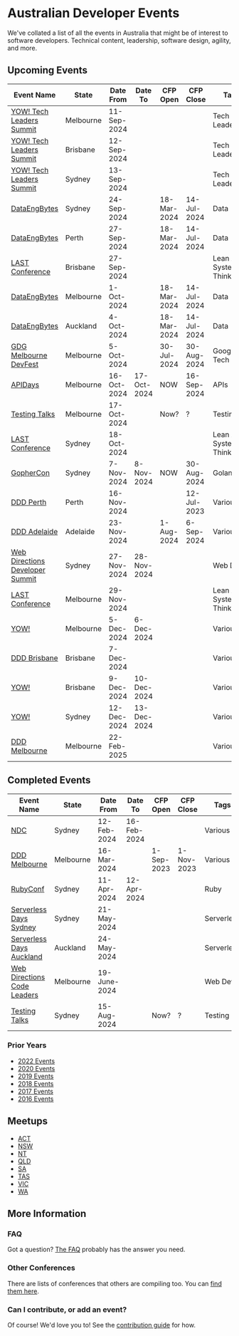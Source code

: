 
# Australian Developer Events

We've collated a list of all the events in Australia that might be of interest to software developers. Technical content, leadership, software design, agility, and more.

## Upcoming Events

| Event Name | State | Date From | Date To | CFP Open | CFP Close | Tags |
| ---------- | ----- | --------- | ------- | -------- | --------- | ---- |
| [YOW! Tech Leaders Summit](https://yowcon.com/melbourne-2024) | Melbourne | 11-Sep-2024 | | | | Tech Leadership |
| [YOW! Tech Leaders Summit](https://yowcon.com/brisbane-2024) | Brisbane | 12-Sep-2024 | | | | Tech Leadership |
| [YOW! Tech Leaders Summit](https://yowcon.com/sydney-2024) | Sydney | 13-Sep-2024 | | | | Tech Leadership |
| [DataEngBytes](https://dataengconf.com.au/) | Sydney | 24-Sep-2024 | | 18-Mar-2024 | 14-Jul-2024 | Data |
| [DataEngBytes](https://dataengconf.com.au/) | Perth | 27-Sep-2024 | | 18-Mar-2024 | 14-Jul-2024 | Data |
| [LAST Conference](https://www.lastconference.com/brisbane/) | Brisbane | 27-Sep-2024 | | | | Lean Agile Systems Thinking |
| [DataEngBytes](https://dataengconf.com.au/) | Melbourne | 1-Oct-2024 | | 18-Mar-2024 | 14-Jul-2024 | Data |
| [DataEngBytes](https://dataengconf.com.au/) | Auckland | 4-Oct-2024 | | 18-Mar-2024 | 14-Jul-2024 | Data |
| [GDG Melbourne DevFest](https://gdgmelbourne.com/) | Melbourne | 5-Oct-2024 | | 30-Jul-2024 | 30-Aug-2024 | Google Tech |
| [APIDays](https://www.apidays.global/australia/) | Melbourne | 16-Oct-2024 | 17-Oct-2024 | NOW | 16-Sep-2024 | APIs |
| [Testing Talks](https://www.testingtalks.com.au/upcoming-events/testing-talks-conference-2024-melbourne) | Melbourne | 17-Oct-2024 | | Now? | ? | Testing |
| [LAST Conference](https://www.lastconference.com/sydney/) | Sydney | 18-Oct-2024 | | | | Lean Agile Systems Thinking |
| [GopherCon](https://gophercon.com.au/) | Sydney | 7-Nov-2024 | 8-Nov-2024 | NOW | 30-Aug-2024 | Golang |
| [DDD Perth](https://dddperth.com/) | Perth | 16-Nov-2024 | | | 12-Jul-2023 | Various |
| [DDD Adelaide](https://dddadelaide.com/) | Adelaide | 23-Nov-2024 | | 1-Aug-2024 | 6-Sep-2024 | Various |
| [Web Directions Developer Summit](https://webdirections.org/dev-summit/) | Sydney | 27-Nov-2024 | 28-Nov-2024 | | | Web Dev |
| [LAST Conference](https://clubhouse.lastconference.com/lastmel24/) | Melbourne | 29-Nov-2024 | | | | Lean Agile Systems Thinking |
| [YOW!](https://yowcon.com/melbourne-2024) | Melbourne | 5-Dec-2024 | 6-Dec-2024 | | | Various |
| [DDD Brisbane](https://www.dddbrisbane.com) | Brisbane | 7-Dec-2024 | | | | Various |
| [YOW!](https://yowcon.com/brisbane-2024) | Brisbane | 9-Dec-2024 | 10-Dec-2024 | | | Various |
| [YOW!](https://yowcon.com/sydney-2024) | Sydney | 12-Dec-2024 | 13-Dec-2024 | | | Various |
| [DDD Melbourne](https://www.dddmelbourne.com/) | Melbourne | 22-Feb-2025 | | | | Various |

## Completed Events

| Event Name | State | Date From | Date To | CFP Open | CFP Close | Tags |
| ---------- | ----- | --------- | ------- | -------- | --------- | ---- |
| [NDC](https://ndcsydney.com/) | Sydney | 12-Feb-2024 | 16-Feb-2024 | | | Various |
| [DDD Melbourne](https://www.dddmelbourne.com/) | Melbourne | 16-Mar-2024 | | 1-Sep-2023 | 1-Nov-2023 | Various |
| [RubyConf](https://2024.rubyconf.au/) | Sydney | 11-Apr-2024 | 12-Apr-2024 | | | Ruby |
| [Serverless Days Sydney](https://serverlessdays.io/) | Sydney | 21-May-2024 | | | | Serverless |
| [Serverless Days Auckland](https://serverlessdays.io/) | Auckland | 24-May-2024 | | | | Serverless |
| [Web Directions Code Leaders](https://webdirections.org/leaders/) | Melbourne | 19-June-2024 | | | | Web Dev |
| [Testing Talks](https://www.testingtalks.com.au/upcoming-events/testing-talks-conference-2024-sydney) | Sydney | 15-Aug-2024 | | Now? | ? | Testing |


### Prior Years

* [2022 Events](Events/2022.md)
* [2020 Events](Events/2020.md)
* [2019 Events](Events/2019.md)
* [2018 Events](Events/2018.md)
* [2017 Events](Events/2017.md)
* [2016 Events](Events/2016.md)

## Meetups

* [ACT](Meetups/ACT.md)
* [NSW](Meetups/NSW.md)
* [NT](Meetups/NT.md)
* [QLD](Meetups/QLD.md)
* [SA](Meetups/SA.md)
* [TAS](Meetups/TAS.md)
* [VIC](Meetups/VIC.md)
* [WA](Meetups/WA.md)

## More Information

### FAQ

Got a question? [The FAQ](Info/FAQ.md) probably has the answer you need.

### Other Conferences

There are lists of conferences that others are compiling too. You can [find them here](Events/OTHER.md).

### Can I contribute, or add an event?

Of course! We'd love you to! See the [contribution guide](Info/CONTRIBUTING.md) for how.
